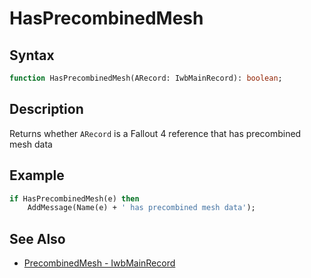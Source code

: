 # HasPrecombinedMesh

## Syntax

```pascal
function HasPrecombinedMesh(ARecord: IwbMainRecord): boolean;
```

## Description

Returns whether `ARecord` is a Fallout 4 reference that has precombined mesh data

## Example

```pascal
if HasPrecombinedMesh(e) then
	AddMessage(Name(e) + ' has precombined mesh data');
```

## See Also

- [PrecombinedMesh - IwbMainRecord](IwbMainRecord_PrecombinedMesh.md)
